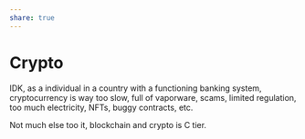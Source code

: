 ```yaml
---
share: true
---
```


# Crypto

IDK, as a individual in a country with a functioning banking system, cryptocurrency is way too slow, full of vaporware, scams, limited regulation, too much electricity, NFTs, buggy contracts, etc.

Not much else too it, blockchain and crypto is C tier.